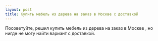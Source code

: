 ```yaml
---
layout: post 
title: Купить мебель из дерева на заказ в Москве с доставкой 
--- 
```

Посоветуйте, решил купить мебель из дерева на заказ в Москве , но нигде не могу найти вариант с доставкой.